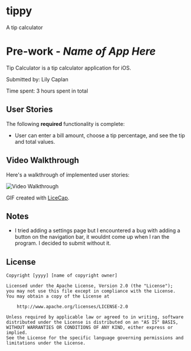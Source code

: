 # tippy
A tip calculator
# Pre-work - *Name of App Here*

Tip Calculator is a tip calculator application for iOS.

Submitted by: Lily Caplan

Time spent: 3 hours spent in total

## User Stories

The following **required** functionality is complete:

*  User can enter a bill amount, choose a tip percentage, and see the tip and total values.



## Video Walkthrough 

Here's a walkthrough of implemented user stories:

<img src='http://i.imgur.com/link/to/your/gif/file.gif' title='Video Walkthrough' width='' alt='Video Walkthrough' />

GIF created with [LiceCap](http://www.cockos.com/licecap/).

## Notes
- I tried adding a settings page but I encountered a bug with adding a button on the navigation bar, it wouldnt come up when I ran the program. I decided to submit without it. 

## License

    Copyright [yyyy] [name of copyright owner]

    Licensed under the Apache License, Version 2.0 (the "License");
    you may not use this file except in compliance with the License.
    You may obtain a copy of the License at

        http://www.apache.org/licenses/LICENSE-2.0

    Unless required by applicable law or agreed to in writing, software
    distributed under the License is distributed on an "AS IS" BASIS,
    WITHOUT WARRANTIES OR CONDITIONS OF ANY KIND, either express or implied.
    See the License for the specific language governing permissions and
    limitations under the License.

